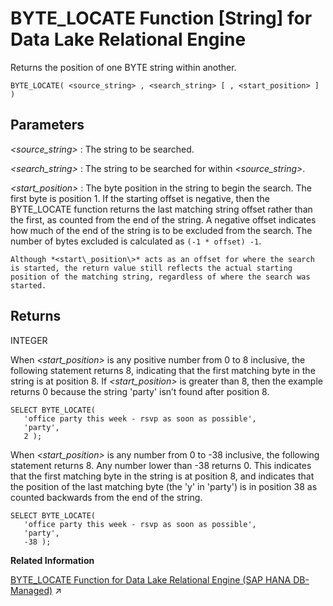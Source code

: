 <!-- loio6b6d91ad148841f781fb65d0a68a8b82 -->

# BYTE\_LOCATE Function \[String\] for Data Lake Relational Engine

Returns the position of one BYTE string within another.



```
BYTE_LOCATE( <source_string> , <search_string> [ , <start_position> ] )
```



<a name="loio6b6d91ad148841f781fb65d0a68a8b82__BYTE_LOCATE_parm1"/>

## Parameters

  *<source\_string\>* 
 :   The string to be searched.

   *<search\_string\>* 
 :   The string to be searched for within *<source\_string\>*.

   *<start\_position\>* 
 :   The byte position in the string to begin the search. The first byte is position 1. If the starting offset is negative, then the BYTE\_LOCATE function returns the last matching string offset rather than the first, as counted from the end of the string. A negative offset indicates how much of the end of the string is to be excluded from the search. The number of bytes excluded is calculated as `(-1 * offset) -1`.

    Although *<start\_position\>* acts as an offset for where the search is started, the return value still reflects the actual starting position of the matching string, regardless of where the search was started.

 

<a name="loio6b6d91ad148841f781fb65d0a68a8b82__BYTE_LOCATE_returns1"/>

## Returns

INTEGER



When *<start\_position\>* is any positive number from 0 to 8 inclusive, the following statement returns 8, indicating that the first matching byte in the string is at position 8. If *<start\_position\>* is greater than 8, then the example returns 0 because the string 'party' isn’t found after position 8.

```
SELECT BYTE_LOCATE(
   'office party this week - rsvp as soon as possible',
   'party',
   2 );
```

When *<start\_position\>* is any number from 0 to -38 inclusive, the following statement returns 8. Any number lower than -38 returns 0. This indicates that the first matching byte in the string is at position 8, and indicates that the position of the last matching byte \(the 'y' in 'party'\) is in position 38 as counted backwards from the end of the string.

```
SELECT BYTE_LOCATE(
   'office party this week - rsvp as soon as possible',
   'party',
   -38 );
```

**Related Information**  


[BYTE_LOCATE Function for Data Lake Relational Engine (SAP HANA DB-Managed)](https://help.sap.com/viewer/a898e08b84f21015969fa437e89860c8/2023_1_QRC/en-US/65d438896f2948c4afb37190924dbf7e.html "Returns the position of one BYTE string within another.") :arrow_upper_right:

